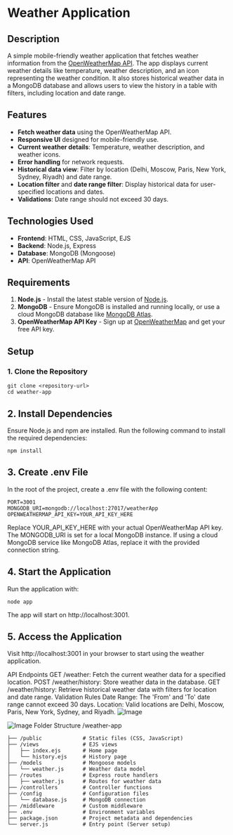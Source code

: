 # Weather Application

## Description
A simple mobile-friendly weather application that fetches weather information from the [OpenWeatherMap API](https://openweathermap.org/). The app displays current weather details like temperature, weather description, and an icon representing the weather condition. It also stores historical weather data in a MongoDB database and allows users to view the history in a table with filters, including location and date range.

## Features
- **Fetch weather data** using the OpenWeatherMap API.
- **Responsive UI** designed for mobile-friendly use.
- **Current weather details**: Temperature, weather description, and weather icons.
- **Error handling** for network requests.
- **Historical data view**: Filter by location (Delhi, Moscow, Paris, New York, Sydney, Riyadh) and date range.
- **Location filter** and **date range filter**: Display historical data for user-specified locations and dates.
- **Validations**: Date range should not exceed 30 days.

## Technologies Used
- **Frontend**: HTML, CSS, JavaScript, EJS
- **Backend**: Node.js, Express
- **Database**: MongoDB (Mongoose)
- **API**: OpenWeatherMap API

## Requirements
1. **Node.js** - Install the latest stable version of [Node.js](https://nodejs.org/en/download/).
2. **MongoDB** - Ensure MongoDB is installed and running locally, or use a cloud MongoDB database like [MongoDB Atlas](https://www.mongodb.com/cloud/atlas).
3. **OpenWeatherMap API Key** - Sign up at [OpenWeatherMap](https://openweathermap.org/) and get your free API key.

## Setup

### 1. Clone the Repository
```
git clone <repository-url>
cd weather-app
```

## 2. Install Dependencies
Ensure Node.js and npm are installed. Run the following command to install the required dependencies:
```
npm install
```

## 3. Create .env File
In the root of the project, create a .env file with the following content:
```
PORT=3001
MONGODB_URI=mongodb://localhost:27017/weatherApp
OPENWEATHERMAP_API_KEY=YOUR_API_KEY_HERE
```
Replace YOUR_API_KEY_HERE with your actual OpenWeatherMap API key.
 The MONGODB_URI is set for a local MongoDB instance. If using a cloud MongoDB service like MongoDB Atlas, replace it with the provided connection string.
## 4. Start the Application
Run the application with:
```
node app
```
The app will start on http://localhost:3001.

## 5. Access the Application
Visit http://localhost:3001 in your browser to start using the weather application.

API Endpoints
GET /weather: Fetch the current weather data for a specified location.
POST /weather/history: Store weather data in the database.
GET /weather/history: Retrieve historical weather data with filters for location and date range.
Validation Rules
Date Range: The 'From' and 'To' date range cannot exceed 30 days.
Location: Valid locations are Delhi, Moscow, Paris, New York, Sydney, and Riyadh.
![Image](https://github.com/user-attachments/assets/27b41356-9abd-4f06-8ca9-103d437da704)

![Image](https://github.com/user-attachments/assets/dd268c35-16cd-40ed-8fc7-20136631a6a2)
Folder Structure
/weather-app
```
├── /public             # Static files (CSS, JavaScript)
├── /views              # EJS views
│   ├── index.ejs       # Home page
│   └── history.ejs     # History page
├── /models             # Mongoose models
│   └── weather.js      # Weather data model
├── /routes             # Express route handlers
│   ├── weather.js      # Routes for weather data
├── /controllers        # Controller functions
├── /config             # Configuration files
│   └── database.js     # MongoDB connection
├── /middleware         # Custom middleware
├── .env                # Environment variables
├── package.json        # Project metadata and dependencies
└── server.js           # Entry point (Server setup)
